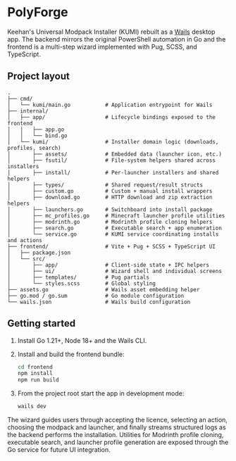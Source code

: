 # PolyForge


Keehan's Universal Modpack Installer (KUMI) rebuilt as a [Wails](https://wails.io/) desktop app. The backend mirrors the original PowerShell automation in Go and the frontend is a multi-step wizard implemented with Pug, SCSS, and TypeScript.


## Project layout

```
.
├── cmd/
│   └── kumi/main.go           # Application entrypoint for Wails
├── internal/
│   ├── app/                   # Lifecycle bindings exposed to the frontend
│   │   ├── app.go
│   │   └── bind.go
│   └── kumi/                  # Installer domain logic (downloads, profiles, search)
│       ├── assets/            # Embedded data (launcher icon, etc.)
│       ├── fsutil/            # File-system helpers shared across installers
│       ├── install/           # Per-launcher installers and shared helpers
│       ├── types/             # Shared request/result structs
│       ├── custom.go          # Custom + manual install wrappers
│       ├── download.go        # HTTP download and zip extraction helpers
│       ├── launchers.go       # Switchboard into install package
│       ├── mc_profiles.go     # Minecraft launcher profile utilities
│       ├── modrinth.go        # Modrinth profile cloning helpers
│       ├── search.go          # Executable search + app enumeration
│       └── service.go         # KUMI service coordinating installs and actions
├── frontend/                  # Vite + Pug + SCSS + TypeScript UI
│   ├── package.json
│   └── src/
│       ├── app/               # Client-side state + IPC helpers
│       ├── ui/                # Wizard shell and individual screens
│       ├── templates/         # Pug partials
│       └── styles.scss        # Global styling
├── assets.go                  # Wails asset embedding helper
├── go.mod / go.sum            # Go module configuration
└── wails.json                 # Wails build configuration
```

## Getting started

1. Install Go 1.21+, Node 18+ and the Wails CLI.
2. Install and build the frontend bundle:
   ```bash
   cd frontend
   npm install
   npm run build
   ```
3. From the project root start the app in development mode:

   ```bash
   wails dev
   ```

The wizard guides users through accepting the licence, selecting an action, choosing the modpack and launcher, and finally streams structured logs as the backend performs the installation. Utilities for Modrinth profile cloning, executable search, and launcher profile generation are exposed through the Go service for future UI integration.
